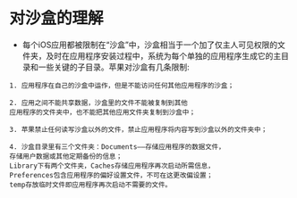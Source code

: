# 对沙盒的理解

* 每个iOS应用都被限制在“沙盒”中，沙盒相当于一个加了仅主人可见权限的文件夹，及时在应用程序安装过程中，系统为每个单独的应用程序生成它的主目录和一些关键的子目录。苹果对沙盒有几条限制:

```
1. 应用程序在自己的沙盒中运作，但是不能访问任何其他应用程序的沙盒；

2. 应用之间不能共享数据，沙盒里的文件不能被复制到其他        
应用程序的文件夹中，也不能把其他应用文件夹复制到沙盒中；

3. 苹果禁止任何读写沙盒以外的文件，禁止应用程序将内容写到沙盒以外的文件夹中；

4. 沙盒目录里有三个文件夹：Documents——存储应用程序的数据文件，
存储用户数据或其他定期备份的信息；
Library下有两个文件夹，Caches存储应用程序再次启动所需信息，
Preferences包含应用程序的偏好设置文件，不可在这更改偏设置；
temp存放临时文件即应用程序再次启动不需要的文件。
```